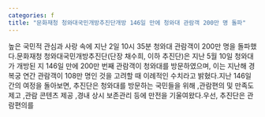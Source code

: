 ```yaml
---
categories: f
title: "문화재청 청와대국민개방추진단개방 146일 만에 청와대 관람객 200만 명 돌파"
---
```

높은 국민적 관심과 사랑 속에 지난 2일 10시 35분 청와대 관람객이 200만 명을 돌파했다.문화재청 청와대국민개방추진단(단장 채수희, 이하 추진단)은 지난 5월 10일 청와대가 개방된 지 146일 만에 200만 번째 관람객이 청와대를 방문하였으며, 이는 지난해 경복궁 연간 관람객이 108만 명인 것을 고려할 때 이례적인 수치라고 밝혔다.지난 146일 간의 여정을 돌아보면, 추진단은 청와대를 방문하는 국민들을 위해 ,관람편의 및 만족도 제고 ,관람 콘텐츠 제공 ,경내 상시 보존관리 등에 만전을 기울여왔다.우선, 추진단은 관람편의를